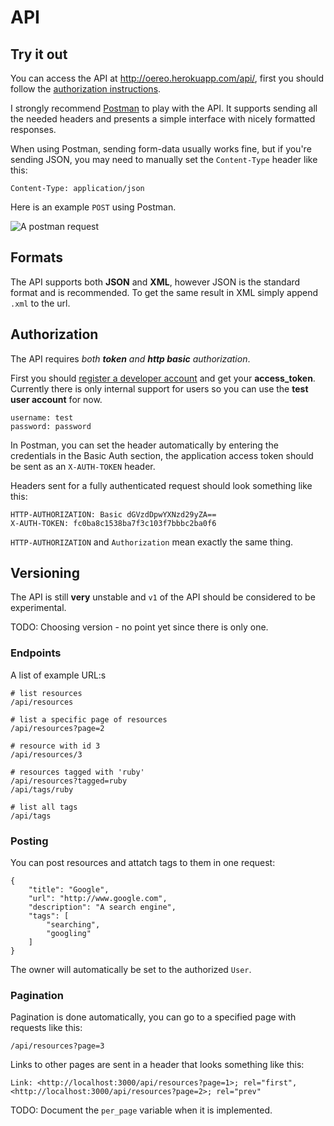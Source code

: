 # API

## Try it out

You can access the API at <http://oereo.herokuapp.com/api/>, first you should
follow the [authorization instructions](#authorization).

I strongly recommend [Postman](https://chrome.google.com/webstore/detail/postman-rest-client/fdmmgilgnpjigdojojpjoooidkmcomcm?hl=en)
to play with the API. It supports sending all the needed headers and presents a
simple interface with nicely formatted responses.

When using Postman, sending form-data usually works fine, but if you're sending
JSON, you may need to manually set the `Content-Type` header like this:

    Content-Type: application/json

Here is an example `POST` using Postman.

![A postman request](/oereo/img/postman-1.png)

## Formats

The API supports both **JSON** and **XML**, however JSON is the standard format
and is recommended. To get the same result in XML simply append `.xml` to the
url.

## Authorization

The API requires _both **token** and **http basic** authorization_.

First you should [register a developer account](http://oereo.herokuapp.com/register_developer)
and get your **access_token**. Currently there is only internal support for
users so you can use the **test user account** for now.

    username: test
    password: password

In Postman, you can set the header automatically by entering the credentials in
the Basic Auth section, the application access token should be sent as an
`X-AUTH-TOKEN` header.

Headers sent for a fully authenticated request should look something like this:

    HTTP-AUTHORIZATION: Basic dGVzdDpwYXNzd29yZA==
    X-AUTH-TOKEN: fc0ba8c1538ba7f3c103f7bbbc2ba0f6

`HTTP-AUTHORIZATION` and `Authorization` mean exactly the same thing.

## Versioning

The API is still **very** unstable and `v1` of the API should be considered to
be experimental.

TODO: Choosing version - no point yet since there is only one.

### Endpoints

A list of example URL:s

    # list resources
    /api/resources

    # list a specific page of resources
    /api/resources?page=2

    # resource with id 3
    /api/resources/3

    # resources tagged with 'ruby'
    /api/resources?tagged=ruby
    /api/tags/ruby

    # list all tags
    /api/tags

### Posting

You can post resources and attatch tags to them in one request:

    {
        "title": "Google",
        "url": "http://www.google.com",
        "description": "A search engine",
        "tags": [
            "searching",
            "googling"
        ]
    }

The owner will automatically be set to the authorized `User`.

### Pagination

Pagination is done automatically, you can go to a specified page with requests
like this:

    /api/resources?page=3

Links to other pages are sent in a header that looks something like this:

    Link: <http://localhost:3000/api/resources?page=1>; rel="first", <http://localhost:3000/api/resources?page=2>; rel="prev"

TODO: Document the `per_page` variable when it is implemented.
